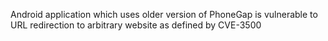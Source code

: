 
Android application which uses older version of PhoneGap is vulnerable
to URL redirection to arbitrary website as defined by CVE-3500
